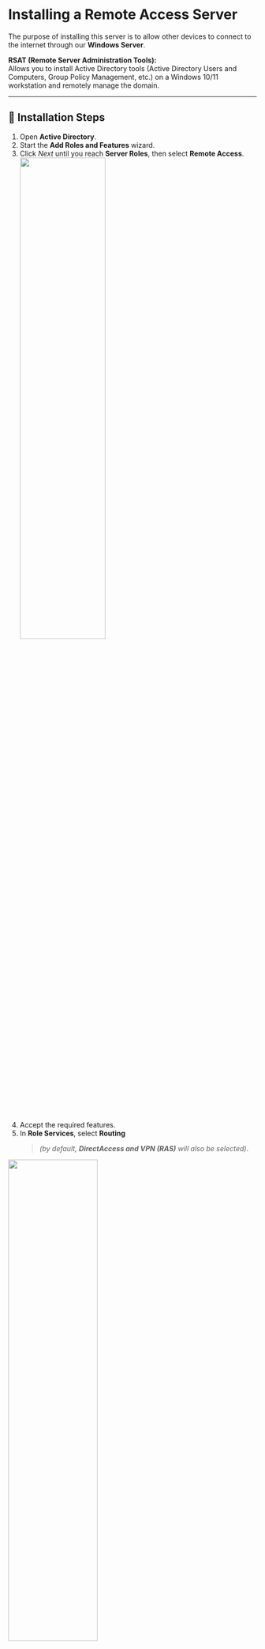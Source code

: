 # Installing a Remote Access Server

The purpose of installing this server is to allow other devices to connect to the internet through our **Windows Server**.

**RSAT (Remote Server Administration Tools):**  
Allows you to install Active Directory tools (Active Directory Users and Computers, Group Policy Management, etc.) on a Windows 10/11 workstation and remotely manage the domain.

---

## 🔹 Installation Steps

1. Open **Active Directory**.
2. Start the **Add Roles and Features** wizard.
3. Click *Next* until you reach **Server Roles**, then select **Remote Access**.
   <img src="https://i.imgur.com/htLOkJd.png" height="50%" width="60%"/>
4. Accept the required features.
5. In **Role Services**, select **Routing**  
   > *(by default, **DirectAccess and VPN (RAS)** will also be selected)*.
 <img src="https://i.imgur.com/F4gWiXV.png" height="50%" width="60%"/>

6. Click *Next* until you reach the installation stage.  
   ⚠️ This process may take several minutes.

---

## 🔹 Configuring Routing and Remote Access

1. After installation, go to **Tools** → **Routing and Remote Access**.
2. In the window, locate your local server, right-click it, and select:  
   **Configure and Enable Routing and Remote Access**.
3. Click *Next* → Select **NAT**  
   > This allows internal clients to connect to the internet using a public IP address.
4. On the next screen, choose:  
   **Use this public interface to connect to the Internet**  
   and select the interface connected to the internet.
 <img src="https://i.imgur.com/U4AmeOL.png" height="50%" width="60%"/>

5. Click *Next* → *Finish*.  
   ⚡ Setup may take a few moments.

---

## ✅ Verification

- Once completed, the red arrow on the **local server (DC)** icon will turn **green**.  
- New configuration options will be available.
 <img src="https://i.imgur.com/17UP3zE.png" height="50%" width="60%"/>
   

---

✔️ The remote access server is now fully configured.
